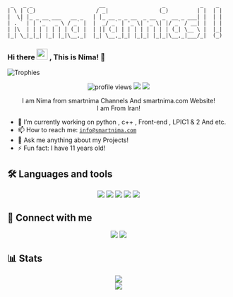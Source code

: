 ```
 _   _ _                     __                  _           _    _ 
| \ | (_)                   / _|                (_)         | |  | |
|  \| |_ _ __ ___   __ _   | |_ __ _ _ __  _ __  _  __ _ ___| |  | |
| . ` | | '_ ` _ \ / _` |  |  _/ _` | '_ \| '_ \| |/ _` / __| |  | |
| |\  | | | | | | | (_| |  | || (_| | | | | | | | | (_| \__ \ |  |_|
|_| \_|_|_| |_| |_|\__,_|  |_| \__,_|_| |_|_| |_|_|\__,_|___/_|  (_)
```

### Hi there <img src="https://raw.githubusercontent.com/MartinHeinz/MartinHeinz/master/wave.gif" width="25px"> , This is Nima! :rocket:

<img src="https://github-profile-trophy.vercel.app/?username=nimafanniasl&theme=onedark&margin-w=12&margin-h=10&column=7&no-frame=true" alt="Trophies" />

<p align="center">
  <img src="https://gpvc.arturio.dev/nimafanniasl" alt="profile views"> <img src="https://img.shields.io/github/followers/nimafanniasl"> <a href="https://smartnima.com"><img src="https://img.shields.io/badge/-Check%20out%20my%20website-D50000"></a>
</p>
<p align="center">
I am Nima from smartnima Channels And smartnima.com Website! <br>
I am From Iran!
</p>


- 🔭 I’m currently working on python , c++ , Front-end , LPIC1 & 2 And etc.
- 📫 How to reach me: [`info@smartnima.com`](mailto:info@smartnima.com)
- 💬 Ask me anything about my Projects!
- ⚡ Fun fact: I have 11 years old!

## 🛠️ Languages and tools
<p align="center">
<a href="https://www.w3.org/html"><img src="https://img.icons8.com/color/48/000000/html-5--v1.png"/></a>
<a href="https://www.linux.org"><img src="https://img.icons8.com/color/48/000000/linux--v1.png"/></a>
<a href="https://www.python.org"><img src="https://img.icons8.com/color/48/000000/python--v1.png"/></a>
<a href="https://www.cplusplus.com/"><img src="https://img.icons8.com/color/48/000000/c-plus-plus-logo.png"/></a>
<a href="https://wordpress.org/"><img src="https://img.icons8.com/color/48/000000/wordpress.png"/></a>

## 🔗 Connect with me
<p align="center">
<a href="https://t.me/Nima_fanniasl"><img src="https://img.icons8.com/fluency/50/000000/telegram-app.png"/></a>
 <a href="mailto:info@smartnima.com"><img src="https://img.icons8.com/external-bearicons-blue-bearicons/50/000000/external-email-essential-collection-bearicons-blue-bearicons.png"/></a>
</p>

 
## 📊 Stats
<p align="center">
<img src="https://github-readme-stats.vercel.app/api?username=nimafanniasl&count_private=true&include_all_commits=true&show_icons=true"> <br>
<img src="https://github-readme-stats.vercel.app/api/top-langs/?username=nimafanniasl">
</p>
